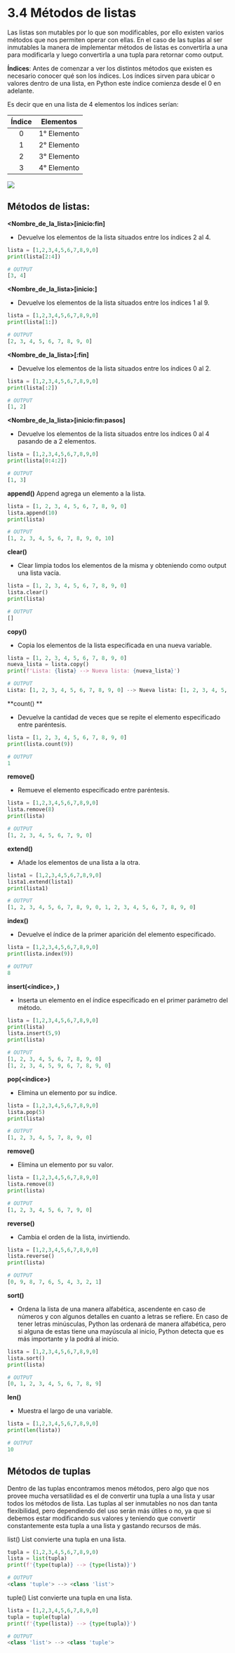 # **3.4 Métodos de listas**

Las listas son mutables por lo que son modificables, por ello existen varios métodos
que nos permiten operar con ellas. En el caso de las tuplas al ser inmutables la manera
de implementar métodos de listas es convertirla a una para modificarla y luego
convertirla a una tupla para retornar como output.

**Índices**:
Antes de comenzar a ver los distintos métodos que existen es necesario conocer qué son los índices. Los índices sirven para ubicar o valores dentro de una lista, en Python este índice comienza desde el 0 en adelante. 

Es decir que en una lista de 4 elementos los índices serían: 

|Índice|Elementos   |
|:----:|:----------:|
|0     | 1° Elemento|
|1     | 2° Elemento|
|2     | 3° Elemento|
|3     | 4° Elemento|

![](https://i.imgur.com/akqYYq5.png)

## **Métodos de listas**:

**<Nombre_de_la_lista>[inicio:fin]**
* Devuelve los elementos de la lista situados entre los índices 2 al 4.
```python
lista = [1,2,3,4,5,6,7,8,9,0]
print(lista[2:4])

# OUTPUT
[3, 4]
```

**<Nombre_de_la_lista>[inicio:]**
* Devuelve los elementos de la lista situados entre los índices 1 al 9.
```python
lista = [1,2,3,4,5,6,7,8,9,0]
print(lista[1:])

# OUTPUT
[2, 3, 4, 5, 6, 7, 8, 9, 0]
```

**<Nombre_de_la_lista>[:fin]**
* Devuelve los elementos de la lista situados entre los índices 0 al 2.
```python
lista = [1,2,3,4,5,6,7,8,9,0]
print(lista[:2])

# OUTPUT
[1, 2]
```

**<Nombre_de_la_lista>[inicio:fin:pasos]**
* Devuelve los elementos de la lista situados entre los índices 0 al 4 pasando de a 2 elementos.
```python
lista = [1,2,3,4,5,6,7,8,9,0]
print(lista[0:4:2])

# OUTPUT
[1, 3]
```

**append()**
Append agrega un elemento a la lista.
```python
lista = [1, 2, 3, 4, 5, 6, 7, 8, 9, 0]
lista.append(10)
print(lista)

# OUTPUT
[1, 2, 3, 4, 5, 6, 7, 8, 9, 0, 10]
```

**clear()**
* Clear limpia todos los elementos de la misma y obteniendo como output una lista vacía.
```python
lista = [1, 2, 3, 4, 5, 6, 7, 8, 9, 0]
lista.clear()
print(lista)

# OUTPUT
[]
```
**copy()**
* Copia los elementos de la lista especificada en una nueva variable.
```python
lista = [1, 2, 3, 4, 5, 6, 7, 8, 9, 0]
nueva_lista = lista.copy()
print(f'Lista: {lista} --> Nueva lista: {nueva_lista}')

# OUTPUT
Lista: [1, 2, 3, 4, 5, 6, 7, 8, 9, 0] --> Nueva lista: [1, 2, 3, 4, 5, 6, 7, 8, 9, 0]
```

**count(<elemento>) **
* Devuelve la cantidad de veces que se repite el elemento especificado entre paréntesis. 
```python
lista = [1, 2, 3, 4, 5, 6, 7, 8, 9, 0]
print(lista.count(9))

# OUTPUT
1
```

**remove()**
* Remueve el elemento especificado entre paréntesis.
```python
lista = [1,2,3,4,5,6,7,8,9,0]
lista.remove(8)
print(lista)

# OUTPUT
[1, 2, 3, 4, 5, 6, 7, 9, 0]
```

**extend()**
* Añade los elementos de una lista a la otra.
```python
lista1 = [1,2,3,4,5,6,7,8,9,0]
lista1.extend(lista1)
print(lista1)

# OUTPUT
[1, 2, 3, 4, 5, 6, 7, 8, 9, 0, 1, 2, 3, 4, 5, 6, 7, 8, 9, 0]
```

**index(<elemento>)**
* Devuelve el índice de la primer aparición del elemento especificado.
```python
lista = [1,2,3,4,5,6,7,8,9,0]
print(lista.index(9))

# OUTPUT
8
```

**insert(<índice>, <nuevo elemento>)**
* Inserta un elemento en el índice especificado en el primer parámetro del método.
```python
lista = [1,2,3,4,5,6,7,8,9,0]
print(lista)
lista.insert(5,9)
print(lista)

# OUTPUT
[1, 2, 3, 4, 5, 6, 7, 8, 9, 0]
[1, 2, 3, 4, 5, 9, 6, 7, 8, 9, 0]
```

**pop(<índice>)**
* Elimina un elemento por su índice.
```python
lista = [1,2,3,4,5,6,7,8,9,0]
lista.pop(5)
print(lista)

# OUTPUT
[1, 2, 3, 4, 5, 7, 8, 9, 0]
```

**remove(<valor>)**
* Elimina un elemento por su valor.
```python
lista = [1,2,3,4,5,6,7,8,9,0]
lista.remove(8)
print(lista)

# OUTPUT
[1, 2, 3, 4, 5, 6, 7, 9, 0]
```

**reverse()**
* Cambia el orden de la lista, invirtiendo.
```python
lista = [1,2,3,4,5,6,7,8,9,0]
lista.reverse()
print(lista)

# OUTPUT
[0, 9, 8, 7, 6, 5, 4, 3, 2, 1]
```

**sort()**
* Ordena la lista de una manera alfabética, ascendente en caso de números y con algunos detalles en cuanto a letras se refiere. En caso de tener letras minúsculas, Python las ordenará de manera alfabética, pero si alguna de estas tiene una mayúscula al inicio, Python detecta que es más importante y la podrá al inicio.
```python
lista = [1,2,3,4,5,6,7,8,9,0]
lista.sort()
print(lista)

# OUTPUT
[0, 1, 2, 3, 4, 5, 6, 7, 8, 9]
```

**len()**
* Muestra el largo de una variable.
```python
lista = [1,2,3,4,5,6,7,8,9,0]
print(len(lista))

# OUTPUT
10
```

## **Métodos de tuplas**
Dentro de las tuplas encontramos menos métodos, pero algo que nos provee mucha versatilidad es el de convertir una tupla a una lista y usar todos los métodos de lista. Las tuplas al ser inmutables no nos dan tanta flexibilidad, pero dependiendo del uso serán más útiles o no, ya que si debemos estar modificando sus valores y teniendo que convertir constantemente esta tupla a una lista y gastando recursos de más.

list()
List convierte una tupla en una lista.
```python
tupla = (1,2,3,4,5,6,7,8,9,0)
lista = list(tupla)
print(f'{type(tupla)} --> {type(lista)}')

# OUTPUT
<class 'tuple'> --> <class 'list'>
```

tuple()
List convierte una tupla en una lista.
```python
lista = [1,2,3,4,5,6,7,8,9,0]
tupla = tuple(tupla)
print(f'{type(lista)} --> {type(tupla)}')

# OUTPUT
<class 'list'> --> <class 'tuple'>
```